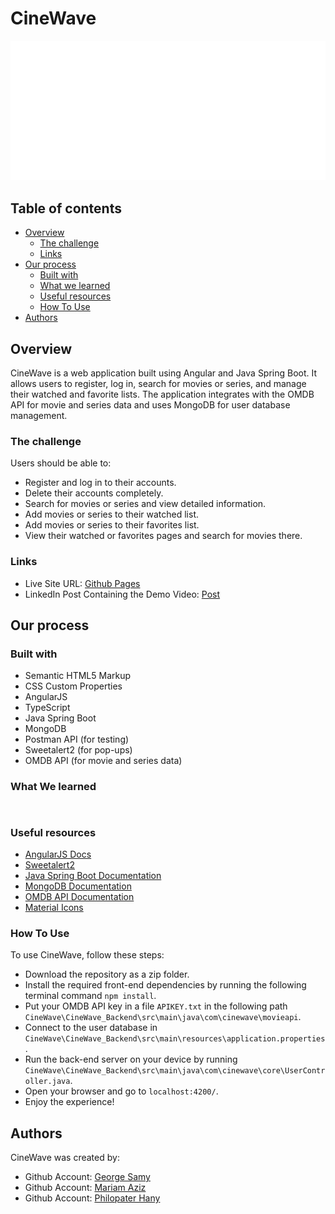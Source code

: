 # CineWave

![Preview](./design/desktop-preview.jpg)

## Table of contents

-   [Overview](#overview)
    -   [The challenge](#the-challenge)
    -   [Links](#links)
-   [Our process](#our-process)
    -   [Built with](#built-with)
    -   [What we learned](#what-we-learned)
    -   [Useful resources](#useful-resources)
    -   [How To Use](#how-to-use)
-   [Authors](#authors)

## Overview

CineWave is a web application built using Angular and Java Spring Boot. It allows users to register, log in, search for movies or series, and manage their watched and favorite lists. The application integrates with the OMDB API for movie and series data and uses MongoDB for user database management.

### The challenge

Users should be able to:

-   Register and log in to their accounts.
-   Delete their accounts completely.
-   Search for movies or series and view detailed information.
-   Add movies or series to their watched list.
-   Add movies or series to their favorites list.
-   View their watched or favorites pages and search for movies there.

### Links

-   Live Site URL: [Github Pages](https://philopaterhany.github.io/CineWave/)
-   LinkedIn Post Containing the Demo Video: [Post]()

## Our process

### Built with

-   Semantic HTML5 Markup
-   CSS Custom Properties
-   AngularJS
-   TypeScript
-   Java Spring Boot
-   MongoDB
-   Postman API (for testing)
-   Sweetalert2 (for pop-ups)
-   OMDB API (for movie and series data)

### What We learned

```ts

```

```java

```

### Useful resources

-   [AngularJS Docs](https://angular.io/docs)
-   [Sweetalert2](https://sweetalert2.github.io/)
-   [Java Spring Boot Documentation](https://spring.io/projects/spring-boot)
-   [MongoDB Documentation](https://www.mongodb.com/docs/)
-   [OMDB API Documentation](https://www.omdbapi.com/)
-   [Material Icons](https://developers.google.com/fonts/docs/material_icons)

### How To Use

To use CineWave, follow these steps:
-   Download the repository as a zip folder.
-   Install the required front-end dependencies by running the following terminal command `npm install`.
-   Put your OMDB API key in a file `APIKEY.txt` in the following path `CineWave\CineWave_Backend\src\main\java\com\cinewave\movieapi`.
-   Connect to the user database in `CineWave\CineWave_Backend\src\main\resources\application.properties`.
-   Run the back-end server on your device by running `CineWave\CineWave_Backend\src\main\java\com\cinewave\core\UserController.java`.
-   Open your browser and go to `localhost:4200/`.
-   Enjoy the experience!

## Authors

CineWave was created by:
-   Github Account: [George Samy](https://github.com/GeorgeBeshay)
-   Github Account: [Mariam Aziz](https://github.com/MariamAziz0)
-   Github Account: [Philopater Hany](https://github.com/PhilopaterHany)
